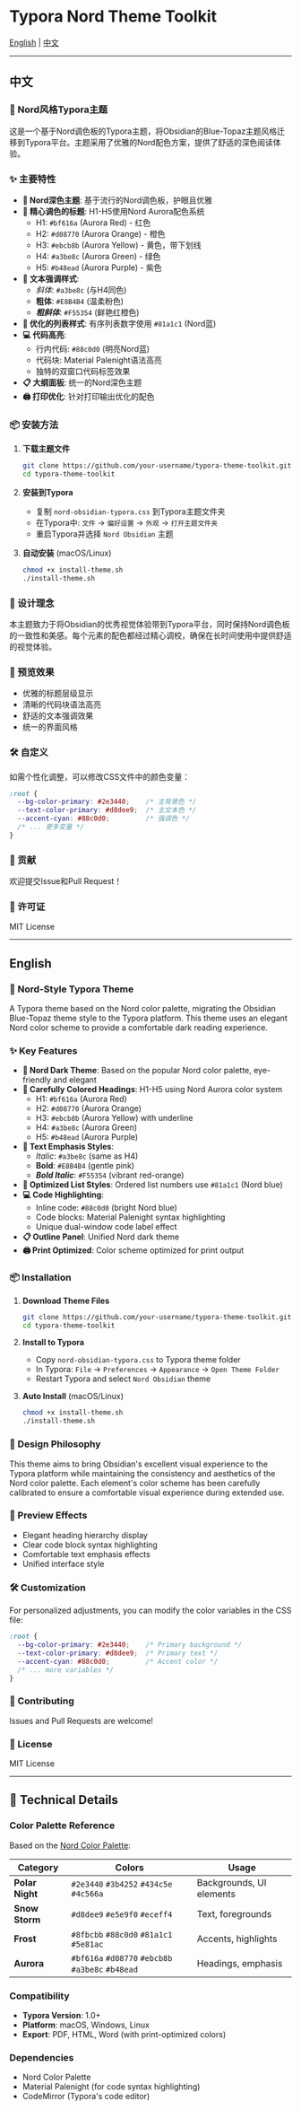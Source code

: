 # Typora Nord Theme Toolkit

[English](#english) | [中文](#中文)

---

## 中文

### 🎨 Nord风格Typora主题

这是一个基于Nord调色板的Typora主题，将Obsidian的Blue-Topaz主题风格迁移到Typora平台。主题采用了优雅的Nord配色方案，提供了舒适的深色阅读体验。

### ✨ 主要特性

- **🌙 Nord深色主题**: 基于流行的Nord调色板，护眼且优雅
- **🎯 精心调色的标题**: H1-H5使用Nord Aurora配色系统
  - H1: `#bf616a` (Aurora Red) - 红色
  - H2: `#d08770` (Aurora Orange) - 橙色  
  - H3: `#ebcb8b` (Aurora Yellow) - 黄色，带下划线
  - H4: `#a3be8c` (Aurora Green) - 绿色
  - H5: `#b48ead` (Aurora Purple) - 紫色
- **💫 文本强调样式**:
  - *斜体*: `#a3be8c` (与H4同色)
  - **粗体**: `#E8B4B4` (温柔粉色)
  - ***粗斜体***: `#F55354` (鲜艳红橙色)
- **📝 优化的列表样式**: 有序列表数字使用 `#81a1c1` (Nord蓝)
- **💻 代码高亮**:
  - 行内代码: `#88c0d0` (明亮Nord蓝)
  - 代码块: Material Palenight语法高亮
  - 独特的双窗口代码标签效果
- **📋 大纲面板**: 统一的Nord深色主题
- **🖨️ 打印优化**: 针对打印输出优化的配色

### 📦 安装方法

1. **下载主题文件**
   ```bash
   git clone https://github.com/your-username/typora-theme-toolkit.git
   cd typora-theme-toolkit
   ```

2. **安装到Typora**
   - 复制 `nord-obsidian-typora.css` 到Typora主题文件夹
   - 在Typora中: `文件` → `偏好设置` → `外观` → `打开主题文件夹`
   - 重启Typora并选择 `Nord Obsidian` 主题

3. **自动安装** (macOS/Linux)
   ```bash
   chmod +x install-theme.sh
   ./install-theme.sh
   ```

### 🎯 设计理念

本主题致力于将Obsidian的优秀视觉体验带到Typora平台，同时保持Nord调色板的一致性和美感。每个元素的配色都经过精心调校，确保在长时间使用中提供舒适的视觉体验。

### 📸 预览效果

- 优雅的标题层级显示
- 清晰的代码块语法高亮
- 舒适的文本强调效果
- 统一的界面风格

### 🛠️ 自定义

如需个性化调整，可以修改CSS文件中的颜色变量：

```css
:root {
  --bg-color-primary: #2e3440;    /* 主背景色 */
  --text-color-primary: #d8dee9;  /* 主文本色 */
  --accent-cyan: #88c0d0;         /* 强调色 */
  /* ... 更多变量 */
}
```

### 🤝 贡献

欢迎提交Issue和Pull Request！

### 📄 许可证

MIT License

---

## English

### 🎨 Nord-Style Typora Theme

A Typora theme based on the Nord color palette, migrating the Obsidian Blue-Topaz theme style to the Typora platform. This theme uses an elegant Nord color scheme to provide a comfortable dark reading experience.

### ✨ Key Features

- **🌙 Nord Dark Theme**: Based on the popular Nord color palette, eye-friendly and elegant
- **🎯 Carefully Colored Headings**: H1-H5 using Nord Aurora color system
  - H1: `#bf616a` (Aurora Red)
  - H2: `#d08770` (Aurora Orange)  
  - H3: `#ebcb8b` (Aurora Yellow) with underline
  - H4: `#a3be8c` (Aurora Green)
  - H5: `#b48ead` (Aurora Purple)
- **💫 Text Emphasis Styles**:
  - *Italic*: `#a3be8c` (same as H4)
  - **Bold**: `#E8B4B4` (gentle pink)
  - ***Bold Italic***: `#F55354` (vibrant red-orange)
- **📝 Optimized List Styles**: Ordered list numbers use `#81a1c1` (Nord blue)
- **💻 Code Highlighting**:
  - Inline code: `#88c0d0` (bright Nord blue)
  - Code blocks: Material Palenight syntax highlighting
  - Unique dual-window code label effect
- **📋 Outline Panel**: Unified Nord dark theme
- **🖨️ Print Optimized**: Color scheme optimized for print output

### 📦 Installation

1. **Download Theme Files**
   ```bash
   git clone https://github.com/your-username/typora-theme-toolkit.git
   cd typora-theme-toolkit
   ```

2. **Install to Typora**
   - Copy `nord-obsidian-typora.css` to Typora theme folder
   - In Typora: `File` → `Preferences` → `Appearance` → `Open Theme Folder`
   - Restart Typora and select `Nord Obsidian` theme

3. **Auto Install** (macOS/Linux)
   ```bash
   chmod +x install-theme.sh
   ./install-theme.sh
   ```

### 🎯 Design Philosophy

This theme aims to bring Obsidian's excellent visual experience to the Typora platform while maintaining the consistency and aesthetics of the Nord color palette. Each element's color scheme has been carefully calibrated to ensure a comfortable visual experience during extended use.

### 📸 Preview Effects

- Elegant heading hierarchy display
- Clear code block syntax highlighting
- Comfortable text emphasis effects
- Unified interface style

### 🛠️ Customization

For personalized adjustments, you can modify the color variables in the CSS file:

```css
:root {
  --bg-color-primary: #2e3440;    /* Primary background */
  --text-color-primary: #d8dee9;  /* Primary text */
  --accent-cyan: #88c0d0;         /* Accent color */
  /* ... more variables */
}
```

### 🤝 Contributing

Issues and Pull Requests are welcome!

### 📄 License

MIT License

---

## 🔧 Technical Details

### Color Palette Reference

Based on the [Nord Color Palette](https://www.nordtheme.com/docs/colors-and-palettes):

| Category | Colors | Usage |
|----------|--------|-------|
| **Polar Night** | `#2e3440` `#3b4252` `#434c5e` `#4c566a` | Backgrounds, UI elements |
| **Snow Storm** | `#d8dee9` `#e5e9f0` `#eceff4` | Text, foregrounds |
| **Frost** | `#8fbcbb` `#88c0d0` `#81a1c1` `#5e81ac` | Accents, highlights |
| **Aurora** | `#bf616a` `#d08770` `#ebcb8b` `#a3be8c` `#b48ead` | Headings, emphasis |

### Compatibility

- **Typora Version**: 1.0+
- **Platform**: macOS, Windows, Linux
- **Export**: PDF, HTML, Word (with print-optimized colors)

### Dependencies

- Nord Color Palette
- Material Palenight (for code syntax highlighting)
- CodeMirror (Typora's code editor)
